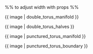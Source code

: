 %% to adjust width with props %%

{{ image | double_torus_manifold }}

{{ image | double_torus_halves }}

{{ image | punctured_torus_manifold }}

{{ image | punctured_torus_boundary }}